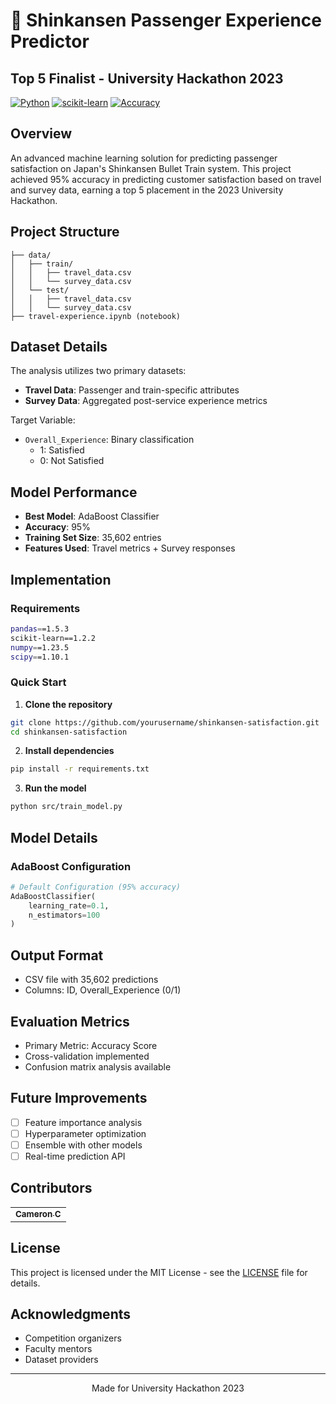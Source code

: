 # 🚅 Shinkansen Passenger Experience Predictor
## Top 5 Finalist - University Hackathon 2023

[![Python](https://img.shields.io/badge/Python-3.x-blue.svg)](https://www.python.org/downloads/)
[![scikit-learn](https://img.shields.io/badge/scikit--learn-Latest-orange.svg)](https://scikit-learn.org/stable/)
[![Accuracy](https://img.shields.io/badge/Accuracy-95%25-success.svg)](#results)

## Overview
An advanced machine learning solution for predicting passenger satisfaction on Japan's Shinkansen Bullet Train system. This project achieved 95% accuracy in predicting customer satisfaction based on travel and survey data, earning a top 5 placement in the 2023 University Hackathon.

## Project Structure
```
├── data/
│   ├── train/
│   │   ├── travel_data.csv
│   │   └── survey_data.csv
│   └── test/
│   │   ├── travel_data.csv
│   │   └── survey_data.csv
├── travel-experience.ipynb (notebook)
```

## Dataset Details
The analysis utilizes two primary datasets:
- **Travel Data**: Passenger and train-specific attributes
- **Survey Data**: Aggregated post-service experience metrics

Target Variable:
- `Overall_Experience`: Binary classification
  - 1: Satisfied
  - 0: Not Satisfied

## Model Performance
- **Best Model**: AdaBoost Classifier
- **Accuracy**: 95%
- **Training Set Size**: 35,602 entries
- **Features Used**: Travel metrics + Survey responses

## Implementation

### Requirements
```bash
pandas==1.5.3
scikit-learn==1.2.2
numpy==1.23.5
scipy==1.10.1
```

### Quick Start
1. **Clone the repository**
```bash
git clone https://github.com/yourusername/shinkansen-satisfaction.git
cd shinkansen-satisfaction
```

2. **Install dependencies**
```bash
pip install -r requirements.txt
```

3. **Run the model**
```bash
python src/train_model.py
```

## Model Details

### AdaBoost Configuration
```python
# Default Configuration (95% accuracy)
AdaBoostClassifier(
    learning_rate=0.1,
    n_estimators=100
)
```

## Output Format
- CSV file with 35,602 predictions
- Columns: ID, Overall_Experience (0/1)

## Evaluation Metrics
- Primary Metric: Accuracy Score
- Cross-validation implemented
- Confusion matrix analysis available

## Future Improvements
- [ ] Feature importance analysis
- [ ] Hyperparameter optimization
- [ ] Ensemble with other models
- [ ] Real-time prediction API

## Contributors
<table>
  <tr>
    <td align="center">
      <a href="https://github.com/cam-cc">
        <sub><b>Cameron C</b></sub>
      </a>
    </td>
  </tr>
</table>

## License
This project is licensed under the MIT License - see the [LICENSE](LICENSE) file for details.

## Acknowledgments
- Competition organizers
- Faculty mentors
- Dataset providers

---
<p align="center">Made for University Hackathon 2023</p>
